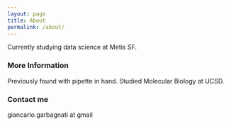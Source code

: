 ```yaml
---
layout: page
title: About
permalink: /about/
---
```


Currently studying data science at Metis SF.

### More Information

Previously found with pipette in hand. Studied Molecular Biology at UCSD.

### Contact me

giancarlo.garbagnati at gmail
